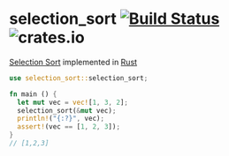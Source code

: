 selection_sort [![Build Status](https://travis-ci.org/dmjio/selection_sort.svg?branch=master)](https://travis-ci.org/dmjio/selection_sort) ![crates.io](https://img.shields.io/crates/v/selection_sort.svg)
=============================

[Selection Sort](https://en.wikipedia.org/wiki/Selection_sort) implemented in [Rust](https://www.rust-lang.org/)

```rust
use selection_sort::selection_sort;

fn main () {
  let mut vec = vec![1, 3, 2];
  selection_sort(&mut vec);
  println!("{:?}", vec);
  assert!(vec == [1, 2, 3]);
}
// [1,2,3]
```
